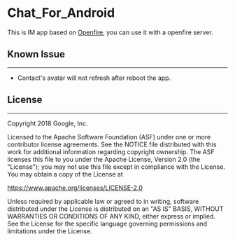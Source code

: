 # Chat_For_Android

This is IM app based on [Openfire](https://www.igniterealtime.org/projects/openfire/), you can use it with a openfire server.

## Known Issue

-----------

* Contact's avatar will not refresh after reboot the app.

## License

-----------
Copyright 2018 Google, Inc.

Licensed to the Apache Software Foundation (ASF) under one or more contributor
license agreements.  See the NOTICE file distributed with this work for
additional information regarding copyright ownership.  The ASF licenses this
file to you under the Apache License, Version 2.0 (the "License"); you may not
use this file except in compliance with the License.  You may obtain a copy of
the License at

  <https://www.apache.org/licenses/LICENSE-2.0>

Unless required by applicable law or agreed to in writing, software
distributed under the License is distributed on an "AS IS" BASIS,
WITHOUT WARRANTIES OR CONDITIONS OF ANY KIND, either express or implied.
See the License for the specific language governing permissions and
limitations under the License.
